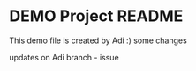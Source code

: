 # DEMO Project README
This demo file is created by Adi :)
some changes

updates on Adi branch - issue